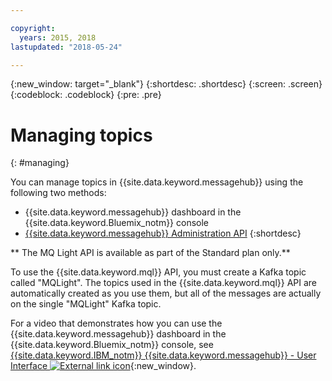 ```yaml
---

copyright:
  years: 2015, 2018
lastupdated: "2018-05-24"

---
```


{:new_window: target="_blank"}
{:shortdesc: .shortdesc}
{:screen: .screen}
{:codeblock: .codeblock}
{:pre: .pre}

# Managing topics
{: #managing}

You can manage topics in {{site.data.keyword.messagehub}} using
the following two methods:

* {{site.data.keyword.messagehub}} dashboard in the {{site.data.keyword.Bluemix_notm}} console
* [{{site.data.keyword.messagehub}} Administration API](/docs/services/MessageHub/messagehub037.html)
{:shortdesc}

** The MQ Light API is available as part of the Standard plan only.**
<br/>

To use the {{site.data.keyword.mql}} API, you must create a
Kafka topic called "MQLight". The topics used in the {{site.data.keyword.mql}} API are automatically created as you use them, but all of the messages are actually on the single "MQLight" Kafka topic.

For a video that demonstrates how you can use the {{site.data.keyword.messagehub}} dashboard in the {{site.data.keyword.Bluemix_notm}} console, see [{{site.data.keyword.IBM_notm}} {{site.data.keyword.messagehub}} - User Interface ![External link icon](../../icons/launch-glyph.svg "External link icon")](https://www.youtube.com/watch?v=lZulxqv_rHc){:new_window}.
